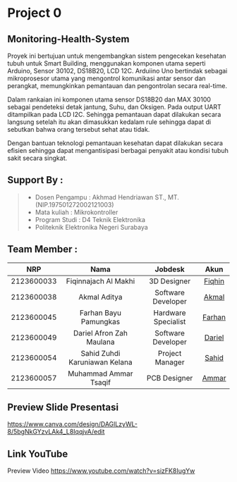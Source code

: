 # Project 0
## Monitoring-Health-System

Proyek ini bertujuan untuk mengembangkan sistem pengecekan kesehatan tubuh untuk Smart Building, menggunakan komponen utama seperti Arduino, Sensor 30102, DS18B20, LCD 12C. Arduiino Uno bertindak sebagai mikroprosesor utama yang mengontrol komunikasi antar sensor dan perangkat, memungkinkan pemantauan dan pengontrolan secara real-time.

Dalam rankaian ini komponen utama sensor DS18B20 dan MAX 30100 sebagai pendeteksi detak jantung, Suhu, dan Oksigen. Pada output UART ditampilkan pada LCD I2C. Sehingga pemantauan dapat dilakukan secara langsung setelah itu akan dimasukkan kedalam rule sehingga dapat di sebutkan bahwa orang tersebut sehat atau tidak.

Dengan bantuan teknologi pemantauan kesehatan dapat  dilakukan secara efisien sehingga dapat mengantisipasi berbagai penyakit atau kondisi tubuh sakit secara singkat. 

## Support By :
>- Dosen Pengampu : Akhmad Hendriawan ST., MT. (NIP.197501272002121003)
>- Mata kuliah : Mikrokontroller 
>- Program Studi : D4 Teknik Elektronika
>- Politeknik Elektronika Negeri Surabaya<br>

## Team Member : 
|      NRP      |       Nama      |    Jobdesk    |   Akun |
| :-----------:|:----------------:| :------------:| :-----:|
| 2123600033    | Fiqinnajach Al Makhi          | 3D Designer       | [Fiqhin](https://github.com/Raditya-G)
| 2123600038    | Akmal Aditya                  |   Software Developer | [Akmal](https://github.com/nataratungga)
| 2123600045    | Farhan Bayu Pamungkas         |    Hardware Specialist      | [Farhan](https://github.com/Bismaap)
| 2123600049    | Dariel Afron Zah Maulana      | Software Developer | [Dariel](https://github.com/NurRohmatHidayat)
| 2123600054    | Sahid Zuhdi Karuniawan Kelana | Project Manager     | [Sahid](https://github.com/EzarPrasetya)
| 2123600057    | Muhammad Ammar Tsaqif         | PCB Designer     |[Ammar](https://github.com/Yadnur)

## Preview Slide Presentasi

https://www.canva.com/design/DAGlLzyWL-8/5bgNkGYzvLAk4_L8IqqjvA/edit

## Link YouTube 
Preview Video
https://www.youtube.com/watch?v=sizFK8IugYw
